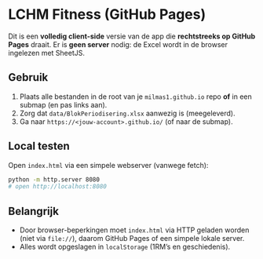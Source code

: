 # LCHM Fitness (GitHub Pages)

Dit is een **volledig client-side** versie van de app die **rechtstreeks op GitHub Pages** draait.
Er is **geen server** nodig: de Excel wordt in de browser ingelezen met SheetJS.

## Gebruik
1. Plaats alle bestanden in de root van je `milmas1.github.io` repo **of** in een submap (en pas links aan).
2. Zorg dat `data/BlokPeriodisering.xlsx` aanwezig is (meegeleverd).
3. Ga naar `https://<jouw-account>.github.io/` (of naar de submap).

## Local testen
Open `index.html` via een simpele webserver (vanwege fetch):
```bash
python -m http.server 8080
# open http://localhost:8080
```

## Belangrijk
- Door browser-beperkingen moet `index.html` via HTTP geladen worden (niet via `file://`), daarom GitHub Pages of een simpele lokale server.
- Alles wordt opgeslagen in `localStorage` (1RM’s en geschiedenis).
